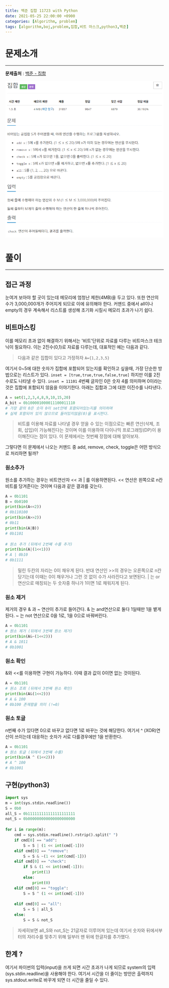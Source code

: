 ```yaml
---
title: 백준 집합 11723 with Python
date: 2021-05-25 22:00:00 +0900
categories: [Algorithm, problem]
tags: [algorithm,boj,problem,집합,비트 마스크,python3,백준]
---
```


# 문제소개
---
__문제출처__ : [백준 - 집합](https://www.acmicpc.net/problem/11723)

<img src="/assets/img/problems/boj11723.PNG">

# 풀이
---
## 접근 과정
눈여겨 보아야 할 곳이 있는데 메모리에 엄청난 제한(4MB)을 두고 있다. 또한 연산의 수가 3,000,000개가 주어지게 되므로 이에 유의해야 한다. 커맨드 중에서 all이나 empty의 경우 계속해서 리스트를 생성해 초기화 시킬시 메모리 초과가 나기 쉽다.

## 비트마스킹
이를 메모리 초과 없이 해결하기 위해서는 '비트'단위로 자료를 다루는 비트마스크 테크닉이 필요하다. 이는 2진수(0,1)로 자료를 다루는데, 대표적인 예는 다음과 같다.

> 다음과 같은 집합이 있다고 가정하자 `A={1,2,3,5}`

여기서 0~5에 대한 숫자가 집합에 포함되어 있는지를 확인하고 싶을때, 가장 단순한 방법으로는 리스트가 있다. `inset = [true,true,true,false,true]` 하지만 이를 2진수로도 나타낼 수 있다. `inset = 11101` 4번째 글자인 0은 숫자 4를 의미하며 0이라는 것은 집합에 포함되지 않음을 이야기한다. 아래는 집합과 그에 대한 이진수를 나타낸다.

```python
A = set(1,2,3,4,8,9,10,15,20)
A_bit = 0b100001000011100011110
# 가장 끝의 0은 숫자 0이 set안에 포함되어있는지를 의미하며 
# 실제 포함되어 있지 않으므로 들어있지않음(0)을 표시한다.
```
> 비트를 이용해 자료를 나타낼 경우 얻을 수 있는 이점으로는 빠른 연산(삭제, 조회, 삽입)이 가능해진다는 것이며 이를 이용하여 다이나믹 프로그래밍(DP)이 용이해진다는 점이 있다. 이 문제에서는 첫번째 장점에 대해 알아보자.

그렇다면 이 문제에서 나오는 커맨드 중 add, remove, check, toggle은 어떤 방식으로 처리하면 될까?

### 원소추가
원소를 추가하는 경우는 비트연산자 << 과 | 를 이용하면된다. << 연산은 왼쪽으로 n칸 비트를 당겨준다는 것이며 다음과 같은 결과를 갖는다.
```python
A = 0b1101
B = 0b0100
print(bin(A<<2))
# 0b110100
print(bin(A>>2))
# 0b11
print(bin(A|B))
# 0b1101

# 원소 추가 (뒤에서 2번째 수를 추가)
print(bin(A|(1<<1)))
# A | 0b10
# 0b1111 
```
> 밀린 두칸의 자리는 0이 채우게 된다. 반대 연산인 >>의 경우는 오른쪽으로 n칸 당기는데 이때는 0이 채우거나 그런 것 없이 수가 사라진다고 보면된다.
 | 는 or 연산으로 매칭되는 두 숫자중 하나가 1이면 1로 채워지게 된다.

### 원소 제거
제거의 경우 & 과 ~ 연산이 추가로 들어간다. & 는 and연산으로 둘다 1일때만 1을 뱉게 된다. ~ 는 not 연산으로 0을 1로, 1을 0으로 바꿔버린다.
```python
A = 0b1101
# 원소 제거 (뒤에서 3번째 원소 제거)
print(bin(A&~(1<<2)))
# A & 1011
# 0b1001
```

### 원소 확인
&와 <<를 이용하면 구현이 가능하다. 이때 결과 값이 0이면 없는 것이된다.
```python
A = 0b1101
# 원소 조회 (뒤에서 3번째 원소 확인)
print(bin(A&(1<<2)))
# A & 100
# 0b100 존재함을 의미 (!=0)
```

### 원소 토글
n번째 수가 있다면 0으로 바꾸고 없다면 1로 바꾸는 것에 해당한다. 여기서 ^ (XOR)연산이 쓰이는데 대응하는 숫자가 서로 다를경우에만 1을 반환한다.
```python
A = 0b1101
# 원소 토글 (뒤에서 3번째 수를)
print(bin(A ^ (1<<2)))
# A ^ 100
# 0b1001
```

## 구현(python3)
```python
import sys
m = int(sys.stdin.readline())
S = 0b0
all_S = 0b111111111111111111111
not_S = 0b000000000000000000000

for i in range(m):
    cmd = sys.stdin.readline().rstrip().split(" ")
    if cmd[0] == "add":
        S = S | (1 << int(cmd[-1]))
    elif cmd[0] == "remove":
        S = S & ~(1 << int(cmd[-1]))
    elif cmd[0] == "check":
        if S & (1 << int(cmd[-1])):
            print(1)
        else:
            print(0)
    elif cmd[0] == "toggle":
        S = S ^ (1 << int(cmd[-1]))

    elif cmd[0] == "all":
        S = S | all_S
    else:
        S = S & not_S
```
> 자세히보면 all_S와 not_S는 21글자로 이루어져 있는데 여기서 숫자와 뒤에서부터의 자리수를 맞추기 위해 일부러 맨 뒤에 한글자를 추가했다.

## 한계 ?
여기서 파이썬의 입력(input)을 쓰게 되면 시간 초과가 나게 되므로 system의 입력(sys.stdin.readline)을 사용해야 한다. 여기서 시간을 더 줄이는 방안은 출력까지 sys.stdout.write로 바꾸게 되면 더 시간을 줄일 수 있다. 